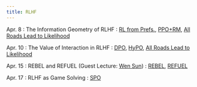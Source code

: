 ```yaml
---
title: RLHF
---
```


Apr. 8
: The Information Geometry of RLHF
  : [RL from Prefs.](https://arxiv.org/pdf/1706.03741), [PPO+RM](https://arxiv.org/abs/2009.01325), [All Roads Lead to Likelihood](https://arxiv.org/abs/2503.01067)

Apr. 10
: The Value of Interaction in RLHF
  : [DPO](https://arxiv.org/pdf/2305.18290), [HyPO](https://arxiv.org/abs/2406.01462), [All Roads Lead to Likelihood](https://arxiv.org/abs/2503.01067)

Apr. 15
: REBEL and REFUEL (Guest Lecture: [Wen Sun](https://wensun.github.io/))
  : [REBEL](https://arxiv.org/abs/2404.16767), [REFUEL](https://arxiv.org/pdf/2410.04612)

Apr. 17
: RLHF as Game Solving
  : [SPO](https://gokul.dev/spo/)
